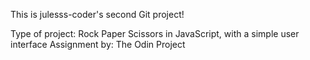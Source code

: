 This is julesss-coder's second Git project!

Type of project: Rock Paper Scissors in JavaScript, with a simple user interface
Assignment by: The Odin Project

